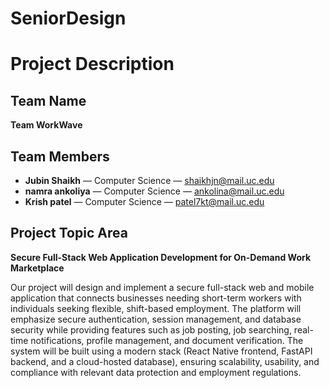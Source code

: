 # SeniorDesign
 
# Project Description

## Team Name
**Team WorkWave**

## Team Members
- **Jubin Shaikh** — Computer Science — shaikhjn@mail.uc.edu  
- **namra ankoliya** — Computer Science — ankolina@mail.uc.edu  
- **Krish patel** — Computer Science — patel7kt@mail.uc.edu  
 

## Project Topic Area
**Secure Full-Stack Web Application Development for On-Demand Work Marketplace**

Our project will design and implement a secure full-stack web and mobile application that connects businesses needing short-term workers with individuals seeking flexible, shift-based employment. The platform will emphasize secure authentication, session management, and database security while providing features such as job posting, job searching, real-time notifications, profile management, and document verification. The system will be built using a modern stack (React Native frontend, FastAPI backend, and a cloud-hosted database), ensuring scalability, usability, and compliance with relevant data protection and employment regulations.
